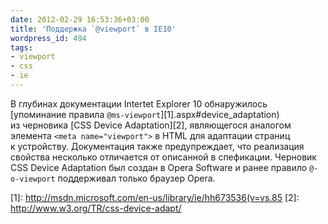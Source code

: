 ```yaml
---
date: 2012-02-29 16:53:36+03:00
title: 'Поддержка `@viewport` в IE10'
wordpress_id: 494
tags:
- viewport
- css
- ie
---
```


В глубинах документации Intertet Explorer 10 обнаружилось [упоминание правила `@ms-viewport`][1].aspx#device_adaptation) из черновика [CSS Device Adaptation][2], являющегося аналогом элемента `<meta name="viewport">` в HTML для адаптации страниц к устройству. Документация также предупреждает, что реализация свойства несколько отличается от описанной в спефикации. Черновик CSS Device Adaptation был создан в Opera Software и ранее правило `@-o-viewport` поддерживал только браузер Opera.

[1]: http://msdn.microsoft.com/en-us/library/ie/hh673536(v=vs.85
[2]: http://www.w3.org/TR/css-device-adapt/
